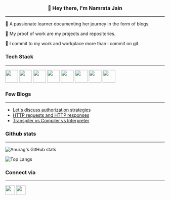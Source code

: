 <h3 align="center">👋 Hey there, I'm Namrata Jain</h3>

<hr>

📌 A passionate learner documenting her journey in the form of blogs.<br>

📌 My proof of work are my projects and repositories.

📌 I commit to my work and workplace more than i commit on git.

### Tech Stack
<hr>

<img src="https://user-images.githubusercontent.com/82696858/186733947-481ec553-b83b-4862-aebc-694c41de56d0.png" width="40" />  <img src="https://user-images.githubusercontent.com/82696858/186732506-ac773504-26d2-4998-b21b-d253e6fe05f6.png" width="40" /> <img src="https://user-images.githubusercontent.com/82696858/186732827-005368a7-f8be-4fa2-af27-a1e507f1af36.png" width="40" /> <img src="https://user-images.githubusercontent.com/82696858/186734356-a3f5ce51-efcf-4669-9980-38c9ae008688.png" width="40" /> <img src="https://user-images.githubusercontent.com/82696858/186734683-426572a1-a00d-4702-afb1-3f42f4467545.png" width="40" /> <img src="https://user-images.githubusercontent.com/82696858/186734801-edfd1ec7-2242-499d-84eb-7fd59d2cf0ed.png" width="40" /> <img src="https://user-images.githubusercontent.com/82696858/186734969-26469e0f-6b45-4578-93ab-c73d70e3a844.png" width="40" /> <img src="https://user-images.githubusercontent.com/82696858/186735158-a7333cac-1146-4fc1-b9f8-ce36dc2f2de3.png" width="40" />

### Few Blogs
<hr>

* <a href="https://namratajain.hashnode.dev/lets-discuss-authorization-strategies">Let's discuss authorization strategies</a><br>
* <a href="https://namratajain.hashnode.dev/what-are-http-requests-and-http-responses-how-do-both-of-them-differ">HTTP requests and HTTP responses</a><br>
* <a href="https://namratajain.hashnode.dev/transpiler-vs-compiler-vs-interpreter">Transpiler vs Compiler vs Interpreter</a><br>

### Github stats
<hr>

![Anurag's GitHub stats](https://github-readme-stats.vercel.app/api?username=Namrata-J&count_private=true&show_icons=true)

![Top Langs](https://github-readme-stats.vercel.app/api/top-langs/?username=Namrata-J&layout=compact)

### Connect via
<hr>

<a href="https://www.linkedin.com/in/namrata-jain-2b6203216/"><img src="https://user-images.githubusercontent.com/82696858/186739785-1c606d25-becf-455f-9817-1347b2a4914a.png" width="30"></a>
<a href="https://twitter.com/muse_the_coder"><img src="https://user-images.githubusercontent.com/82696858/186740389-554e8969-c9c3-4add-86fc-d15f903a6802.png" width="30"></a>

